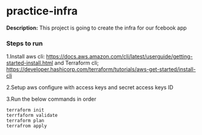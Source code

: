 # practice-infra

**Description:** This project is going to create the infra for our fcebook app

### Steps to run

1.Install aws cli: https://docs.aws.amazon.com/cli/latest/userguide/getting-started-install.html and Terraform cli; https://developer.hashicorp.com/terraform/tutorials/aws-get-started/install-cli

2.Setup aws configure with access keys and secret access keys ID

3.Run the below commands in order

```  # the symbol under ESC key. light bulb
terraform init
terrfaform validate
terraform plan
terrafrom apply

```
